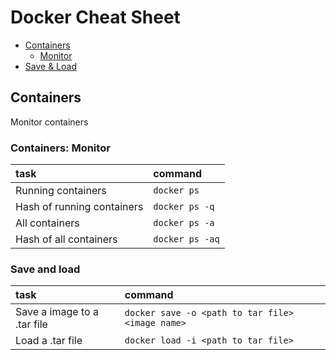 Docker Cheat Sheet
===============

* [Containers](#user-content-containers)
  * [Monitor](#user-content-containers-monitor)
* [Save & Load](#user-content-save-and-load)


## Containers
Monitor containers

### Containers: Monitor

| task | command |
|:-----|:--------|
| Running containers | `docker ps` |
| Hash of running containers | `docker ps -q` |
| All containers | `docker ps -a` |
| Hash of all containers | `docker ps -aq` |


### Save and load

| task | command |
|:-----|:--------|
| Save a image to a .tar file | `docker save -o <path to tar file> <image name>` |
| Load a .tar file | `docker load -i <path to tar file>` |
